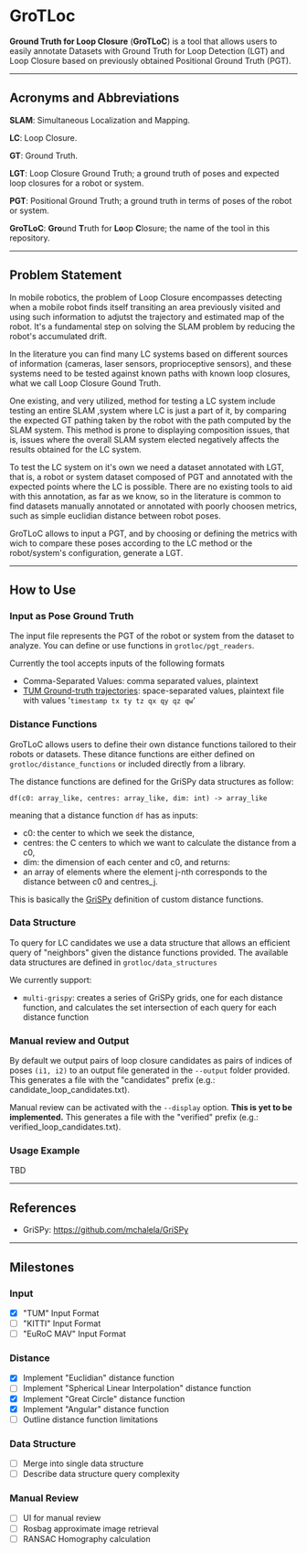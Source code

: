 # GroTLoc
**Ground Truth for Loop Closure** (**GroTLoC**) is a tool that allows users to easily annotate Datasets with Ground Truth for Loop Detection (LGT) and Loop Closure based on previously obtained Positional Ground Truth (PGT).

---
## Acronyms and Abbreviations

**SLAM**: Simultaneous Localization and Mapping.

**LC**: Loop Closure.

**GT**: Ground Truth.

**LGT**: Loop Closure Ground Truth; a ground truth of poses and expected loop closures for a robot or system.

**PGT**: Positional Ground Truth; a ground truth in terms of poses of the robot or system.

**GroTLoC**: **Gro**und **T**ruth for **Lo**op **C**losure; the name of the tool in this repository.

---
## Problem Statement
In mobile robotics, the problem of Loop Closure encompasses detecting when a mobile robot finds itself transiting an area previously visited and using such information to adjutst the trajectory and estimated map of the robot.
It's a fundamental step on solving the SLAM problem by reducing the robot's accumulated drift.

In the literature you can find many LC systems based on different sources of information (cameras, laser sensors, proprioceptive sensors), and these systems need to be tested against known paths with known loop closures, what we call Loop Closure Gound Truth.

One existing, and very utilized, method for testing a LC system include testing an entire SLAM ,system where LC is just a part of it, by comparing the expected GT pathing taken by the robot with the path computed by the SLAM system. This method is prone to displaying composition issues, that is, issues where the overall SLAM system elected negatively affects the results obtained for the LC system.

To test the LC system on it's own we need a dataset annotated with LGT, that is, a robot or system dataset composed of PGT and annotated with the expected points where the LC is possible.
There are no existing tools to aid with this annotation, as far as we know, so in the literature is common to find datasets manually annotated or annotated with poorly choosen metrics, such as simple euclidian distance between robot poses.

GroTLoC allows to input a PGT, and by choosing or defining the metrics with wich to compare these poses according to the LC method or the robot/system's configuration, generate a LGT.

---
## How to Use

### Input as Pose Ground Truth
The input file represents the PGT of the robot or system from the dataset to analyze.
You can define or use functions in `grotloc/pgt_readers`.

Currently the tool accepts inputs of the following formats
- Comma-Separated Values: comma separated values, plaintext
- [TUM Ground-truth trajectories](https://vision.in.tum.de/data/datasets/rgbd-dataset/file_formats): space-separated values, plaintext file with values '`timestamp tx ty tz qx qy qz qw`'


### Distance Functions
GroTLoC allows users to define their own distance functions tailored to their robots or datasets.
These ditance functions are either defined on `grotloc/distance_functions` or included directly from a library.

The distance functions are defined for the GriSPy data structures as follow:
```
df(c0: array_like, centres: array_like, dim: int) -> array_like
```
meaning that a distance function `df` has as inputs:
- c0: the center to which we seek the distance,
- centres: the C centers to which we want to calculate the distance from a c0,
- dim: the dimension of each center and c0,
and returns:
- an array of elements where the element j-nth corresponds to the distance between c0 and centres_j.

This is basically the [GriSPy](https://github.com/mchalela/GriSPy) definition of custom distance functions.


### Data Structure
To query for LC candidates we use a data structure that allows an efficient query of "neighbors" given the distance functions provided.
The available data structures are defined in `grotloc/data_structures`

We currently support:
- `multi-grispy`: creates a series of GriSPy grids, one for each distance function, and calculates the set intersection of each query for each distance function


### Manual review and Output
By default we output pairs of loop closure candidates as pairs of indices of poses `(i1, i2)` to an output file generated in the `--output` folder provided.
This generates a file with the "candidates" prefix (e.g.: candidate_loop_candidates.txt).

Manual review can be activated with the `--display` option. **This is yet to be implemented.**
This generates a file with the "verified" prefix (e.g.: verified_loop_candidates.txt).


### Usage Example
TBD


---
## References
- GriSPy: https://github.com/mchalela/GriSPy

---
## Milestones

### Input
- [x] "TUM" Input Format
- [ ] "KITTI" Input Format
- [ ] "EuRoC MAV" Input Format

### Distance
- [x] Implement "Euclidian" distance function
- [ ] Implement "Spherical Linear Interpolation" distance function
- [x] Implement "Great Circle" distance function
- [x] Implement "Angular" distance function
- [ ] Outline distance function limitations

### Data Structure
- [ ] Merge into single data structure
- [ ] Describe data structure query complexity

### Manual Review
- [ ] UI for manual review
- [ ] Rosbag approximate image retrieval
- [ ] RANSAC Homography calculation